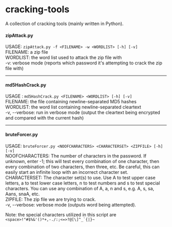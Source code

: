 # cracking-tools
A collection of cracking tools (mainly written in Python).

#### zipAttack.py
USAGE: `zipAttack.py -f <FILENAME> -w <WORDLIST> [-h] [-v]` <br />
FILENAME: a zip file <br />
WORDLIST: the word list used to attack the zip file with <br />
-v: verbose mode (reports which password it's attempting to crack the zip file with)

<hr>

#### md5HashCrack.py
USAGE : `md5HashCrack.py <FILENAME> <WORDLIST> [-h] [-v]` <br />
FILENAME: the file containing newline-separated MD5 hashes <br />
WORDLIST: the word list containing newline-separated cleartext <br />
-v, --verbose: run in verbose mode (output the cleartext being encrypted and compared with the current hash)

<hr>

#### bruteForcer.py
USAGE: `bruteForcer.py <NOOFCHARACTERS> <CHARACTERSET> <ZIPFILE> [-h] [-v]` <br />
NOOFCHARACTERS: The number of characters in the password. If unknown, enter -1; this will test every combination of one character, then every combination of two characters, then three, etc. Be careful, this can easily start an infinite loop with an incorrect character set. <br />
CHARACTERSET: The character set(s) to use. Use A to test upper case letters, a to test lower case letters, n to test numbers and s to test special characters. You can use any combination of A, a, n and s, e.g. A, s, sa, Aans, snaA, etc. <br />
ZIPFILE: The zip file we are trying to crack. <br />
-v, --verbose: verbose mode (outputs word being attempted).

Note: the special characters utilized in this script are ``<space>!"#$%&'()*+,-./:;<=>?@[\]^_`{|}~``
